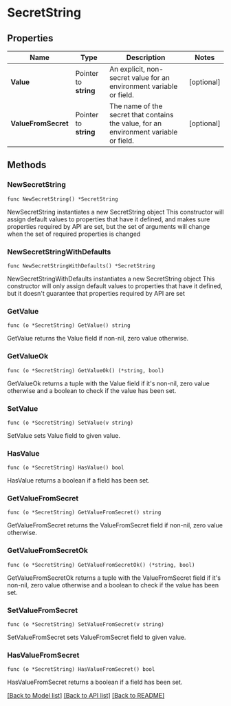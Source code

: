 # SecretString

## Properties

Name | Type | Description | Notes
------------ | ------------- | ------------- | -------------
**Value** | Pointer to **string** | An explicit, non-secret value for an environment variable or field. | [optional] 
**ValueFromSecret** | Pointer to **string** | The name of the secret that contains the value, for an environment variable or field. | [optional] 

## Methods

### NewSecretString

`func NewSecretString() *SecretString`

NewSecretString instantiates a new SecretString object
This constructor will assign default values to properties that have it defined,
and makes sure properties required by API are set, but the set of arguments
will change when the set of required properties is changed

### NewSecretStringWithDefaults

`func NewSecretStringWithDefaults() *SecretString`

NewSecretStringWithDefaults instantiates a new SecretString object
This constructor will only assign default values to properties that have it defined,
but it doesn't guarantee that properties required by API are set

### GetValue

`func (o *SecretString) GetValue() string`

GetValue returns the Value field if non-nil, zero value otherwise.

### GetValueOk

`func (o *SecretString) GetValueOk() (*string, bool)`

GetValueOk returns a tuple with the Value field if it's non-nil, zero value otherwise
and a boolean to check if the value has been set.

### SetValue

`func (o *SecretString) SetValue(v string)`

SetValue sets Value field to given value.

### HasValue

`func (o *SecretString) HasValue() bool`

HasValue returns a boolean if a field has been set.

### GetValueFromSecret

`func (o *SecretString) GetValueFromSecret() string`

GetValueFromSecret returns the ValueFromSecret field if non-nil, zero value otherwise.

### GetValueFromSecretOk

`func (o *SecretString) GetValueFromSecretOk() (*string, bool)`

GetValueFromSecretOk returns a tuple with the ValueFromSecret field if it's non-nil, zero value otherwise
and a boolean to check if the value has been set.

### SetValueFromSecret

`func (o *SecretString) SetValueFromSecret(v string)`

SetValueFromSecret sets ValueFromSecret field to given value.

### HasValueFromSecret

`func (o *SecretString) HasValueFromSecret() bool`

HasValueFromSecret returns a boolean if a field has been set.


[[Back to Model list]](../README.md#documentation-for-models) [[Back to API list]](../README.md#documentation-for-api-endpoints) [[Back to README]](../README.md)


